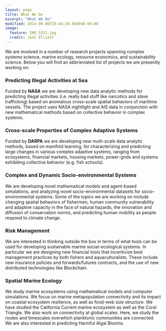 ```yaml
---
layout: page
title: What We Do
excerpt: "What We Do"
modified: 2014-08-08T19:44:38.564948-04:00
image:
  feature: IMG_5251.jpg
  credit: Jodi Elliott
---
```


We are involved in a number of research projects spanning complex systems science, marine ecology, resource economics, and sustainability science. Below you will find an abbrieviated list of projects we are presently working on:

### Predicting Illegal Activities at Sea
Funded by **NASA** we are developing new data analytic methods for predicting illegal activities (i.e. really bad stuff like narcotics and slave trafficking) based on anomalous cross-scale spatial behaviors of maritime vessels. The project uses NASA nightlight and AIS data in conjunction with new mathematical methods based on collective behavior in complex systems. 

### Cross-scale Properties of Complex Adaptive Systems
Funded by **DARPA** we are developing new multi-scale data analytic methods, based on manifold learning, for characterizing and predicting large changes in various complex adaptive systems, ranging from ecosystems, financial markets, housing markets, power-grids and systems exhibiting collective behavior (e.g. fish schools). 

### Complex and Dynamic Socio-environmental Systems
<!---
<img style="float: right" src="abm.png" hspace="5" width="35%" />
-->
We are developing novel mathematical models and agent-based simulations, and analyzing novel socio-environmental datasets for socio-environmental systems. Some of the topics we are working on include changing spatial behaviors of fishermen, human community vulnerability and adaptive capacity in the face of natural hazards, the innovation and diffusion of conservation norms, and predicting human mobility as people respond to climate change. 

### Risk Management
We are interested in thinking outside the box in terms of what tools can be used for developing sustainable marine social-ecological systems. In particular we are designing new financial tools that incentivize best management practices by both fishers and aquaculturalists. These include new insurance policies and forwards/futures contracts, and the use of new distributed technologies like Blockchain.

<!---
### Global Marine Ecosystem Modeling
Working with Earth-System Modelers at the [Geophysical Fluids Dynamics  Lab](http://www.gfdl.noaa.gov/), specifically [Dr.Charles Stock](http://www.gfdl.noaa.gov/charles-stock-homepage), we develop and run global marine ecosystem models that resolve organisms bigger than zooplankton (not obvious, but this is rare). We use simple size-based / allometric relationships as the backbone of our ecosytem models. The goal is to use these global models to estimate how pelagic marine ecosystem might respond to future climate change and different fishing scenarios.
-->

###  Spatial Marine Ecology
<!---
<img style="float: right" src="scb.png" width="45%" />
-->
We study marine ecosystems using mathematical models and computer simulations. We focus on marine metapopulation connectivity and its impact on coastal ecosystem resilience, as well as food-web size structure. We have studied the California Current marine ecosystem as well as the Coral Triangle. We also work on connectivity at global scales. Here, we study the routes and timescales overwhich planktonic communities are connected. We are also interested in predicting Harmful Algal Blooms.


